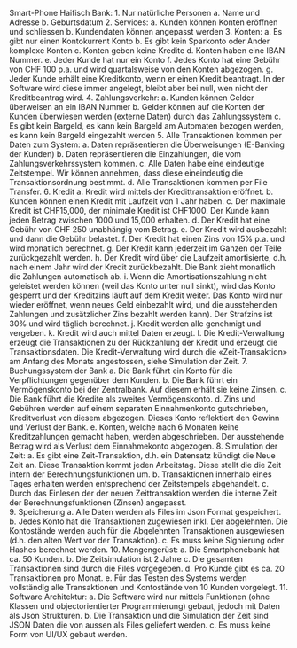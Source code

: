 Smart-Phone Haifisch Bank:
    1. Nur natürliche Personen
        a. Name und Adresse
        b. Geburtsdatum
    2. Services:
        a. Kunden können Konten eröffnen und schliessen
        b. Kundendaten können angepasst werden
    3. Konten:
        a. Es gibt nur einen Kontokurrent Konto
        b. Es gibt kein Sparkonto oder Ander komplexe Konten
        c. Konten geben keine Kredite
        d. Konten haben eine IBAN Nummer. 
        e. Jeder Kunde hat nur ein Konto
        f. Jedes Konto hat eine Gebühr von CHF 100 p.a. und wird quartalsweise von den Konten abgezogen.
        g. Jeder Kunde erhält eine Kreditkonto, wenn er einen Kredit beantragt. In der Software wird diese immer angelegt, bleibt aber bei null, wen nicht der Kreditbeantrag wird. 
    4. Zahlungsverkehr:
        a. Kunden können Gelder überweisen an ein IBAN Nummer
        b. Gelder können auf die Konten der Kunden überwiesen werden (externe Daten) durch das Zahlungssystem 
        c. Es gibt kein Bargeld, es kann kein Bargeld am Automaten bezogen werden, es kann kein Bargeld eingezahlt werden 
    5. Alle Transaktionen kommen per Daten zum System:
        a. Daten repräsentieren die Überweisungen (E-Banking der Kunden)
        b. Daten repräsentieren die Einzahlungen, die vom Zahlungsverkehrssystem kommen. 
        c. Alle Daten habe eine eindeutige Zeitstempel. Wir können annehmen, dass diese eineindeutig die Transaktionsordnung bestimmt. 
        d. Alle Transaktionen kommen per File Transfer. 
    6. Kredit
        a. Kredit wird mittels der Kredittransaktion eröffnet.
        b. Kunden können einen Kredit mit Laufzeit von 1 Jahr haben.
        c. Der maximale Kredit ist CHF15,000, der minimale Kredit ist CHF1000. Der Kunde kann jeden Betrag zwischen 1000 und 15,000 erhalten. 
        d. Der Kredit hat eine Gebühr von CHF 250 unabhängig vom Betrag.
        e. Der Kredit wird ausbezahlt und dann die Gebühr belastet. 
        f. Der Kredit hat einen Zins von 15% p.a. und wird monatlich berechnet. 
        g. Der Kredit kann jederzeit im Ganzen der Teile zurückgezahlt werden. 
        h. Der Kredit wird über die Laufzeit amortisierte, d.h. nach einem Jahr wird der Kredit zurückbezahlt. Die Bank zieht monatlich die Zahlungen automatisch ab. 
        i. Wenn die Amortisationszahlung nicht geleistet werden können (weil das Konto unter null sinkt), wird das Konto gesperrt und der Kreditzins läuft auf dem Kredit weiter. Das Konto wird nur wieder eröffnet, wenn neues Geld einbezahlt wird, und die ausstehenden Zahlungen und zusätzlicher Zins bezahlt werden kann). Der Strafzins ist 30% und wird täglich berechnet. 
        j. Kredit werden alle genehmigt und vergeben. 
        k. Kredit wird auch mittel Daten erzeugt. 
        l. Die Kredit-Verwaltung erzeugt die Transaktionen zu der Rückzahlung der Kredit und erzeugt die Transaktionsdaten. Die Kredit-Verwaltung wird durch die «Zeit-Transaktion» am Anfang des Monats angestossen, siehe Simulation der Zeit. 
    7. Buchungssystem der Bank
        a. Die Bank führt ein Konto für die Verpflichtungen gegenüber dem Kunden.
        b. Die Bank führt ein Vermögenskonto bei der Zentralbank. Auf diesem erhält sie keine Zinsen. 
        c. Die Bank führt die Kredite als zweites Vermögenskonto. 
        d. Zins und Gebühren werden auf einem separaten Einnahmenkonto gutschrieben, Kreditverlust von diesem abgezogen. Dieses Konto reflektiert den Gewinn und Verlust der Bank. 
        e. Konten, welche nach 6 Monaten keine Kreditzahlungen gemacht haben, werden abgeschrieben. Der ausstehende Betrag wird als Verlust dem Einnahmekonto abgezogen. 
    8. Simulation der Zeit:
        a. Es gibt eine Zeit-Transaktion, d.h. ein Datensatz kündigt die Neue Zeit an. Diese Transaktion kommt jeden Arbeitstag. Diese stellt die die Zeit intern der Berechnungsfunktionen um. 
        b. Transaktionen innerhalb eines Tages erhalten werden entsprechend der Zeitstempels abgehandelt. 
        c. Durch das Einlesen der der neuen Zeittransaktion werden die interne Zeit der Berechnungsfunktionen (Zinsen) angepasst.  
    9. Speicherung
        a. Alle Daten werden als Files im Json Format gespeichert. 
        b. Jedes Konto hat die Transaktionen zugewiesen inkl. Der abgelehnten. Die Kontostände werden auch für die Abgelehnten Transaktionen ausgewiesen (d.h. den alten Wert vor der Transaktion).
        c. Es muss keine Signierung oder Hashes berechnet werden.
    10. Mengengerüst:
        a. Die Smartphonebank hat ca. 50 Kunden.
        b. Die Zeitsimulation ist 2 Jahre
        c. Die gesamten Transaktionen sind durch die Files vorgegeben. 
        d. Pro Kunde gibt es ca. 20 Transaktionen pro Monat. 
        e. Für das Testen des Systems werden vollständig alle Transaktionen und Kontostände von 10 Kunden vorgelegt. 
    11. Software Architektur:
        a. Die Software wird nur mittels Funktionen (ohne Klassen und objectorientierter Programmierung) gebaut, jedoch mit Daten als Json Strukturen.
        b. Die Transaktion und die Simulation der Zeit sind JSON Daten die von aussen als Files geliefert werden. 
        c. Es muss keine Form von UI/UX gebaut werden. 


